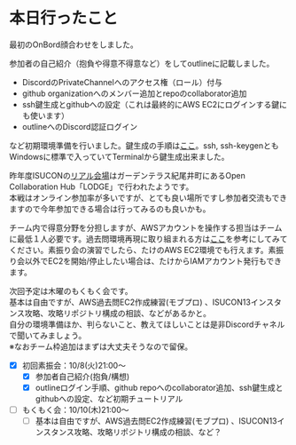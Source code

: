 # 本日行ったこと
最初のOnBord顔合わせをしました。  

参加者の自己紹介（抱負や得意不得意など）をしてoutlineに記載しました。 

- DiscordのPrivateChannelへのアクセス権（ロール）付与
- github organizationへのメンバー追加とrepoのcollaborator追加
- ssh鍵生成とgithubへの設定（これは最終的にAWS EC2にログインする鍵にも使います）
- outlineへのDiscord認証ログイン  

など初期環境準備を行いました。鍵生成の手順は[ここ](https://qiita.com/shizuma/items/2b2f873a0034839e47ce)。ssh, ssh-keygenともWindowsに標準で入っていてTerminalから鍵生成出来ました。  

昨年度ISUCONの[リアル会場](https://isucon.net/archives/58076588.html)はガーデンテラス紀尾井町にあるOpen Collaboration Hub「LODGE」で行われたようです。  
本戦はオンライン参加率が多いですが、とても良い場所ですし参加者交流もできますので今年参加できる場合は行ってみるのも良いかも。  

チーム内で得意分野を分担しますが、AWSアカウントを操作する担当はチームに最低１人必要です。過去問環境再現に取り組まれる方は[ここ](https://github.com/ChallengeClub/isucon_tips/blob/main/2024/20241003_ISUCON13%E9%81%8E%E5%8E%BB%E5%95%8F%E7%92%B0%E5%A2%83.md)を参考にしてみてください。素振り会の演習でしたら、たけのAWS EC2環境でも行えます。素振り会以外でEC2を開始/停止したい場合は、たけからIAMアカウント発行もできます。  

次回予定は木曜のもくもく会です。  
基本は自由ですが、AWS過去問EC2作成練習(モブプロ) 、ISUCON13インスタンス攻略、攻略リポジトリ構成の相談、などがあるかと。  
自分の環境準備ほか、判らないこと、教えてほしいことは是非Discordチャネルで聞いてみましょう。  
※なおチーム枠追加はまずは大丈夫そうなので留保。

- [x] 初回素振会：10/8(火)21:00～
    - [x] 参加者自己紹介(抱負/構想)
    - [x] outlineログイン手順、github repoへのcollaborator追加、ssh鍵生成とgithubへの設定、など初期チュートリアル
- [ ] もくもく会：10/10(木)21:00～
    - [ ] 基本は自由ですが、AWS過去問EC2作成練習(モブプロ) 、ISUCON13インスタンス攻略、攻略リポジトリ構成の相談、など？
